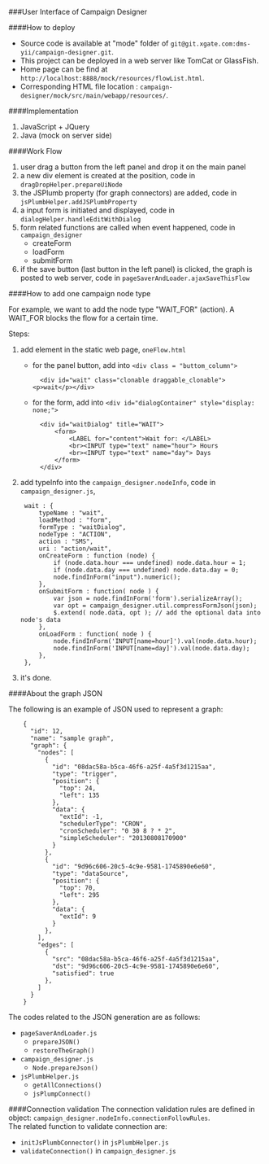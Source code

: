 ###User Interface of Campaign Designer

####How to deploy

- Source code is available at "mode" folder of `git@git.xgate.com:dms-yii/campaign-designer.git`.
- This project can be deployed in a web server like TomCat or GlassFish. 
- Home page can be find at `http://localhost:8888/mock/resources/flowList.html`.
- Corresponding HTML file location : `campaign-designer/mock/src/main/webapp/resources/`.


####Implementation

1. JavaScript + JQuery
2. Java (mock on server side)


####Work Flow

1. user drag a button from the left panel and drop it on the main panel 
2. a new div element is created at the position, code in `dragDropHelper.prepareUiNode`
3. the JSPlumb property (for graph connectors) are added, code in `jsPlumbHelper.addJSPlumbProperty`
4. a input form is initiated and displayed, code in `dialogHelper.handleEditWithDialog`
5. form related functions are called when event happened, code in `campaign_designer`
	- createForm
	- loadForm
	- submitForm
6. if the save button (last button in the left panel) is clicked, the graph is posted to web server, code in `pageSaverAndLoader.ajaxSaveThisFlow` 


####How to add one campaign node type

For example, we want to add the node type "WAIT\_FOR" (action). A WAIT_FOR blocks the flow for a certain time.

Steps:

1. add element in the static web page, `oneFlow.html`
	- for the panel button, add into `<div class = "buttom_column">`
	
			<div id="wait" class="clonable draggable_clonable"><p>wait</p></div>
	
	- for the form, add into `<div id="dialogContainer" style="display: none;">`
	
			<div id="waitDialog" title="WAIT">
				<form>
					<LABEL for="content">Wait for: </LABEL>
					<br><INPUT type="text" name="hour"> Hours 
					<br><INPUT type="text" name="day"> Days
				</form>
			</div>

2. add typeInfo into the `campaign_designer.nodeInfo`, code in `campaign_designer.js`,
	
		wait : {
			typeName : "wait",
			loadMethod : "form",
			formType : "waitDialog",
			nodeType : "ACTION",
			action : "SMS",
			uri : "action/wait",
			onCreateForm : function (node) {
				if (node.data.hour === undefined) node.data.hour = 1;
				if (node.data.day === undefined) node.data.day = 0;
				node.findInForm("input").numeric();
			},
			onSubmitForm : function( node ) {
				var json = node.findInForm('form').serializeArray();
				var opt = campaign_designer.util.compressFormJson(json);
				$.extend( node.data, opt );	// add the optional data into node's data
			},
			onLoadForm : function( node ) {
				node.findInForm('INPUT[name=hour]').val(node.data.hour);
				node.findInForm('INPUT[name=day]').val(node.data.day);
			},
		},

3. it's done.
			
####About the graph JSON 

The following is an example of JSON used to represent a graph:

		{
		  "id": 12,
		  "name": "sample graph",
		  "graph": {
		    "nodes": [
		      {
		        "id": "08dac58a-b5ca-46f6-a25f-4a5f3d1215aa",
		        "type": "trigger",
		        "position": {
		          "top": 24,
		          "left": 135
		        },
		        "data": {
		          "extId": -1,
		          "schedulerType": "CRON",
		          "cronScheduler": "0 30 8 ? * 2",
		          "simpleScheduler": "20130808170900"
		        }
		      },
		      {
		        "id": "9d96c606-20c5-4c9e-9581-1745890e6e60",
		        "type": "dataSource",
		        "position": {
		          "top": 70,
		          "left": 295
		        },
		        "data": {
		          "extId": 9
		        }
		      },
		    ],
		    "edges": [
		      {
		        "src": "08dac58a-b5ca-46f6-a25f-4a5f3d1215aa",
		        "dst": "9d96c606-20c5-4c9e-9581-1745890e6e60",
		        "satisfied": true
		      },
		    ]
		  }
		}

The codes related to the JSON generation are as follows:

- `pageSaverAndLoader.js` 
	- `prepareJSON()`
	- `restoreTheGraph()`
- `campaign_designer.js` 
	- `Node.prepareJson()`
- `jsPlumbHelper.js` 
	- `getAllConnections()`
	- `jsPlumpConnect()`
 
 
####Connection validation
The connection validation rules are defined in object: `campaign_designer.nodeInfo.connectionFollowRules`.  
The related function to validate connection are: 
	
- `initJsPlumbConnector()` in `jsPlumbHelper.js`
- `validateConnection()` in `campaign_designer.js`
 
 